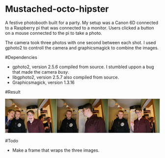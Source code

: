 Mustached-octo-hipster
=====

A festive photobooth built for a party. My setup was a Canon 6D connected to a Raspberry pi that was connected to a monitor. Users clicked a button on a mouse connected to the pi to take a photo.

The camera took three photos with one second between each shot. I used gphoto2 to controll the camera and graphicsmagick to combine the images.

#Dependencies

* gphoto2, version 2.5.6 compiled from source. I stumbled uppon a bug that made the camera *busy*.
* libgphoto2, version 2.5.7 also compiled from source.
* Graphicsmagick, version 1.3.16

#Result

![result](./results/20150220-134000.jpg)

#Todo
* Make a frame that wraps the three images.
